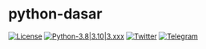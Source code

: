 # python-dasar

[![License](https://img.shields.io/badge/license-MIT-red.svg)](https://raw.githubusercontent.com/kobencry/python-dasar/main/LICENSE) [![Python-3.8|3.10|3.xxx](https://img.shields.io/badge/python-3.8|3.10|3.xxx-yellow.svg)](https://www.python.org) [![Twitter](https://img.shields.io/badge/twitter-@RexosP-blue.svg)](https://twitter.com/RexosP) [![Telegram](https://img.shields.io/badge/telegram-online-green.svg)](https://web.telegram.org/z/#-1052242766)
